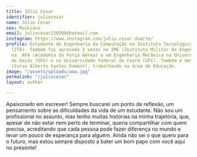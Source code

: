 ```yaml
---
title: Júlio Cesar
identifier: juliocesar
name: Júlio Cesar
sex: Muskiano
email: juliocesar230398@hotmail.com
instagram: https://www.instagram.com/julio.cesar.duarte/
profile: Estudante de Engenharia da Computação no Instituto Tecnológico de Aeronáutica
  (ITA). Também foi aprovado 3 vezes no IME (Instituto Militar de Engenharia), 2 vezes
  na  AFA (Academia da Força Aérea) e em Engenharia Mecânica na Universidade Federal
  de Goiás (UFG) e na Universidade Federal do Ceará (UFC). Também é membro do CASD
  (Curso Alberto Santos Dumont), trabalhando na área de Educação.
image: "/assets/uploads/aaa.jpg"
permalink: "/juliocesar"
layout: author

---
```

Apaixonado em escrever! Sempre buscarei um ponto de reflexão, um pensamento sobre as dificuldades da vida de um estudante. Não sou um profissional no assunto, mas tenho muitas histórias na minha trajetória, que, apesar de não estar nem perto de terminar, queria compartilhar com quem precisa, acreditando que cada pessoa pode fazer diferença no mundo e levar um pouco de esperança para alguém. Ainda não sei o que quero para o futuro, mas estou sempre disposto a bater um bom papo com você aqui no presente!